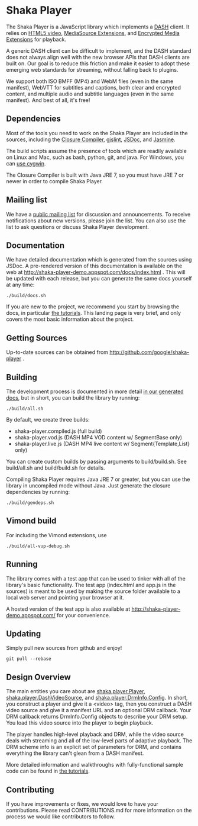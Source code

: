 # Shaka Player #

The Shaka Player is a JavaScript library which implements a [DASH][] client.
It relies on [HTML5 video][], [MediaSource Extensions][], and [Encrypted Media
Extensions][] for playback.

A generic DASH client can be difficult to implement, and the DASH standard does
not always align well with the new browser APIs that DASH clients are built on.
Our goal is to reduce this friction and make it easier to adopt these emerging
web standards for streaming, without falling back to plugins.

We support both ISO BMFF (MP4) and WebM files (even in the same manifest),
WebVTT for subtitles and captions, both clear and encrypted content, and
multiple audio and subtitle languages (even in the same manifest).
And best of all, it's free!

[DASH]: http://dashif.org/
[HTML5 video]: http://www.html5rocks.com/en/tutorials/video/basics/
[MediaSource Extensions]: http://w3c.github.io/media-source/
[Encrypted Media Extensions]: https://w3c.github.io/encrypted-media/


## Dependencies ##

Most of the tools you need to work on the Shaka Player are included in the
sources, including the [Closure Compiler][], [gjslint][], [JSDoc][], and
[Jasmine][].

The build scripts assume the presence of tools which are readily available on
Linux and Mac, such as bash, python, git, and java.  For Windows, you can
[use cygwin][].

The Closure Compiler is built with Java JRE 7, so you must have JRE 7 or newer
in order to compile Shaka Player.

[Closure Compiler]: https://developers.google.com/closure/compiler/
[gjslint]: https://developers.google.com/closure/utilities/docs/linter_howto
[JSDoc]: http://usejsdoc.org/
[Jasmine]: http://jasmine.github.io/2.1/introduction.html
[use cygwin]: http://shaka-player-demo.appspot.com/docs/tutorial-windows.html


## Mailing list ##

We have a [public mailing list][] for discussion and announcements.  To receive
notifications about new versions, please join the list.  You can also use the
list to ask questions or discuss Shaka Player development.

[public mailing list]: https://groups.google.com/forum/#!forum/shaka-player-users


## Documentation ##

We have detailed documentation which is generated from the sources using JSDoc.
A pre-rendered version of this documentation is available on the web at
http://shaka-player-demo.appspot.com/docs/index.html .  This will be updated
with each release, but you can generate the same docs yourself at any time:
```Shell
./build/docs.sh
```

If you are new to the project, we recommend you start by browsing the docs,
in particular [the tutorials][].  This landing page is very brief, and only
covers the most basic information about the project.

[the tutorials]: http://shaka-player-demo.appspot.com/docs/tutorial-player.html


## Getting Sources ##

Up-to-date sources can be obtained from http://github.com/google/shaka-player .


## Building ##

The development process is documented in more detail [in our generated docs][],
but in short, you can build the library by running:
```Shell
./build/all.sh
```

By default, we create three builds:
* shaka-player.compiled.js (full build)
* shaka-player.vod.js (DASH MP4 VOD content w/ SegmentBase only)
* shaka-player.live.js (DASH MP4 live content w/ Segment{Template,List} only)

You can create custom builds by passing arguments to build/build.sh.  See
build/all.sh and build/build.sh for details.

Compiling Shaka Player requires Java JRE 7 or greater, but you can use the
library in uncompiled mode without Java.  Just generate the closure
dependencies by running:
```Shell
./build/gendeps.sh
```

[in our generated docs]: http://shaka-player-demo.appspot.com/docs/tutorial-dev.html

## Vimond build

For including the Vimond extensions, use 
```Shell
./build/all-vup-debug.sh
```

## Running ##

The library comes with a test app that can be used to tinker with all of the
library's basic functionality.  The test app (index.html and app.js in the
sources) is meant to be used by making the source folder available to a local
web server and pointing your browser at it.

A hosted version of the test app is also available at
http://shaka-player-demo.appspot.com/ for your convenience.


## Updating ##

Simply pull new sources from github and enjoy!
```Shell
git pull --rebase
```


## Design Overview ##

The main entities you care about are [shaka.player.Player][],
[shaka.player.DashVideoSource][], and [shaka.player.DrmInfo.Config][].
In short, you construct a player and give it a \<video\> tag, then you
construct a DASH video source and give it a manifest URL and an optional DRM
callback.  Your DRM callback returns DrmInfo.Config objects to describe your
DRM setup.  You load this video source into the player to begin playback.

The player handles high-level playback and DRM, while the video source deals
with streaming and all of the low-level parts of adaptive playback.  The DRM
scheme info is an explicit set of parameters for DRM, and contains everything
the library can't glean from a DASH manifest.

More detailed information and walkthroughs with fully-functional sample code
can be found in [the tutorials][].

[shaka.player.Player]: http://shaka-player-demo.appspot.com/docs/shaka.player.Player.html
[shaka.player.DashVideoSource]: http://shaka-player-demo.appspot.com/docs/shaka.player.DashVideoSource.html
[shaka.player.DrmInfo.Config]: http://shaka-player-demo.appspot.com/docs/shaka.player.DrmInfo.html#Config
[the tutorials]: http://shaka-player-demo.appspot.com/docs/tutorial-player.html


## Contributing ##

If you have improvements or fixes, we would love to have your contributions.
Please read CONTRIBUTIONS.md for more information on the process we would like
contributors to follow.

